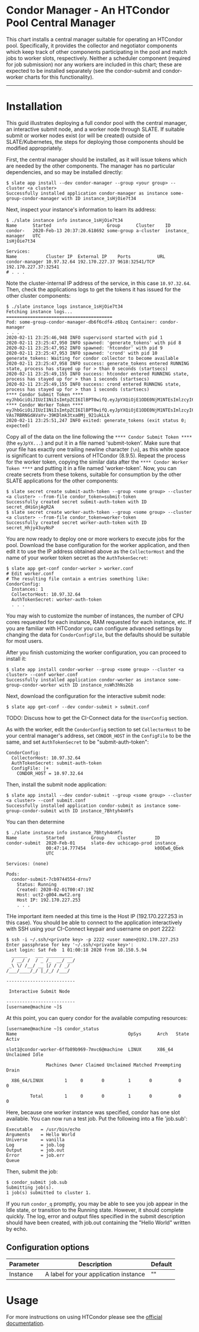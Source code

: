 # Condor Manager - An HTCondor Pool Central Manager

This chart installs a central manager suitable for operating an HTCondor pool. Specifically, it provides the collector and negotiator components which keep track of other components participating in the pool and match jobs to worker slots, respectively. Neither a scheduler component (required for job submission) nor any workers are included in this chart; these are expected to be installed separately (see the condor-submit and condor-worker charts for this functionality). 

---
# Installation

This guid illustrates deploying a full condor pool with the central manager, an interactive submit node, and a worker node through SLATE. If suitable submit or worker nodes exist (or will be created) outside of SLATE/Kubernetes, the steps for deploying those components should be modified appropriately. 

First, the central manager should be installed, as it will issue tokens which are needed by the other components. The manager has no particular dependencies, and so may be installed directly:

	$ slate app install --dev condor-manager --group <your group> --cluster <a cluster>
	Successfully installed application condor-manager as instance some-group-condor-manager with ID instance_1sHjOie7t34

Next, inspect your instance's information to learn its address:

	$ ./slate instance info instance_1sHjOie7t34
	Name      Started                     Group      Cluster    ID
	condor-   2020-Feb-13 20:37:20.618692 some-group a-cluster  instance_
	manager   UTC                                               1sHjOie7t34
	
	Services:
	Name           Cluster IP  External IP    Ports          URL
	condor-manager 10.97.32.64 192.170.227.37 9618:32541/TCP   192.170.227.37:32541
	# . . . 

Note the cluster-internal IP address of the service, in this case `10.97.32.64`. Then, check the applications logs to get the tokens it has issued for the other cluster components:

	$ ./slate instance logs instance_1sHjOie7t34
	Fetching instance logs...
	========================================
	Pod: some-group-condor-manager-db6f6cdf4-z6bzq Container: condor-manager
	. . . 
	2020-02-11 23:25:46,948 INFO supervisord started with pid 1
	2020-02-11 23:25:47,950 INFO spawned: 'generate_tokens' with pid 8
	2020-02-11 23:25:47,952 INFO spawned: 'htcondor' with pid 9
	2020-02-11 23:25:47,953 INFO spawned: 'crond' with pid 10
	generate_tokens: Waiting for condor collector to become available
	2020-02-11 23:25:47,958 INFO success: generate_tokens entered RUNNING state, process has stayed up for > than 0 seconds (startsecs)
	2020-02-11 23:25:49,155 INFO success: htcondor entered RUNNING state, process has stayed up for > than 1 seconds (startsecs)
	2020-02-11 23:25:49,155 INFO success: crond entered RUNNING state, process has stayed up for > than 1 seconds (startsecs)
	**** Condor Submit Token ****
	eyJhbGciOiJIUzI1NiIsImtpZCI6IlBPT0wifQ.eyJpYXQiOjE1ODE0NjM1NTEsImlzcyI6ImNvbmRvci1tYW5hZ2VyLWRiNmY2Y2RmNC16NmJ6cSIsInN1YiI6InN1Ym1pdEBwb29sIn0.u8pHcENWvhXsNP735yS22vVDAHwqg00XmJuB_uZDEgM
	**** Condor Worker Token ****
	eyJhbGciOiJIUzI1NiIsImtpZCI6IlBPT0wifQ.eyJpYXQiOjE1ODE0NjM1NTEsImlzcyI6ImNvbmRvci1tYW5hZ2VyLWRiNmY2Y2RmNC16NmJ6cSIsInN1YiI6IndvcmtlckBwb29sIn0.juf-VAs7RBRNGdAVaYv-39KDlmk3txa0Mj_921ukLLk
	2020-02-11 23:25:51,247 INFO exited: generate_tokens (exit status 0; expected)

Copy all of the data on the line following the `**** Condor Submit Token ****` (the `eyJpYX...`) and put it in a file named 'submit-token'. Make sure that your file has exactly one trailing newline character (`\n`), as this white space is significant to current versions of HTCondor (8.9.5). Repeat the process for the worker token, copying the similar data after the `**** Condor Worker Token ****` and putting it in a file named 'worker-token'. Now, you can create secrets from these tokens, suitable for consumption by the other SLATE applications for the other components:

	$ slate secret create submit-auth-token --group <some group> --cluster <a cluster> --from-file condor_token=submit-token
	Successfully created secret submit-auth-token with ID secret_dHiGnjAgR2A
	$ slate secret create worker-auth-token --group <some group> --cluster <a cluster> --from-file condor_token=worker-token
	Successfully created secret worker-auth-token with ID secret_Hhjy43uyNsP

You are now ready to deploy one or more workers to execute jobs for the pool. Download the base configuration for the worker application, and then edit it to use the IP address obtained above as the `CollectorHost` and the name of your worker token secret as the `AuthTokenSecret`:

	$ slate app get-conf condor-worker > worker.conf
	# Edit worker.conf
	# The resulting file contain a entries something like:
	CondorConfig:
	  Instances: 1
	  CollectorHost: 10.97.32.64
	  AuthTokenSecret: worker-auth-token
	  . . . 

You may wish to customize the number of instances, the number of CPU cores requested for each instance, RAM requested for each instance, etc. If you are familiar with HTCondor you can configure advanced settings by changing the data for `CondorConfigFile`, but the defaults should be suitable for most users. 

After you finish customizing the worker configuration, you can proceed to install it:

	$ slate app install condor-worker --group <some group> --cluster <a cluster> --conf worker.conf
	Successfully installed application condor-worker as instance some-group-condor-worker with ID instance_nsWh3hNs2Gb

Next, download the configuration for the interactive submit node:

	$ slate app get-conf --dev condor-submit > submit.conf

TODO: Discuss how to get the CI-Connect data for the `UserConfig` section. 

As with the worker, edit the `CondorConfig` section to set `CollectorHost` to be your central manager's address, set `CONDOR_HOST` in the `ConfigFile` to be the same, and set `AuthTokenSecret` to be "submit-auth-token":

	CondorConfig:
	  CollectorHost: 10.97.32.64
	  AuthTokenSecret: submit-auth-token
	  ConfigFile: |+
	    CONDOR_HOST = 10.97.32.64

Then, install the submit node application:

	$ slate app install --dev condor-submit --group <some group> --cluster <a cluster> --conf submit.conf
	Successfully installed application condor-submit as instance some-group-condor-submit with ID instance_7Bhtyh4nHfs

You can then determine 

	$ ./slate instance info instance_7Bhtyh4nHfs
	Name           Started          Group     Cluster       ID
	condor-submit  2020-Feb-01      slate-dev uchicago-prod instance_  
	               00:47:14.777454                          k0OEw6_Qbek
	               UTC                                      
	
	Services: (none)
	
	Pods:
	  condor-submit-7cb9744554-drnv7
	    Status: Running
	    Created: 2020-02-01T00:47:19Z
	    Host: uct2-g004.mwt2.org
	    Host IP: 192.170.227.253
	    . . . 

THe important item needed at this time is the Host IP (192.170.227.253 in this case). You should be able to connect to the application interactively with SSH using your CI-Connect keypair and username on port 2222:

	$ ssh -i ~/.ssh/<private key> -p 2222 <user name>@192.170.227.253
	Enter passphrase for key '~/.ssh/<private key>': 
	Last login: Sat Feb  1 01:00:18 2020 from 10.150.5.94
	  ______   ___ __________
	  / __/ /  / _ /_  __/ __/
	 _\ \/ /__/ __ |/ / / _/  
	/___/____/_/ |_/_/ /___/ 
	
	--------------------------
	
	 Interactive Submit Node
	
	--------------------------
	[username@machine ~]$ 

At this point, you can query condor for the available computing resources:

	[username@machine ~]$ condor_status
	Name                                          OpSys      Arch   State     Activ
	
	slot1@condor-worker-6ffb89b969-7mvc6@machine  LINUX      X86_64 Unclaimed Idle 
	
	               Machines Owner Claimed Unclaimed Matched Preempting  Drain
	
	  X86_64/LINUX        1     0       0         1       0          0      0
	
	         Total        1     0       0         1       0          0      0

Here, because one worker instance was specified, condor has one slot available. You can now run a test job. Put the following into a file 'job.sub':

	Executable   = /usr/bin/echo
	Arguments    = Hello World
	Universe     = vanilla
	Log          = job.log
	Output       = job.out
	Error        = job.err
	Queue

Then, submit the job:

	$ condor_submit job.sub
	Submitting job(s).
	1 job(s) submitted to cluster 1.

If you run `condor_q` promptly, you may be able to see you job appear in the Idle state, or transition to the Running state. However, it should complete quickly. The log, error and output files specified in the submit description should have been created, with job.out containing the "Hello World" written by echo. 

## Configuration options
| Parameter | Description | Default |
| --------  | ----------  | ------- |
| Instance | A label for your application instance | "" |

# Usage
For more instructions on using HTCondor please see the [official documentation](https://research.cs.wisc.edu/htcondor/manual/).